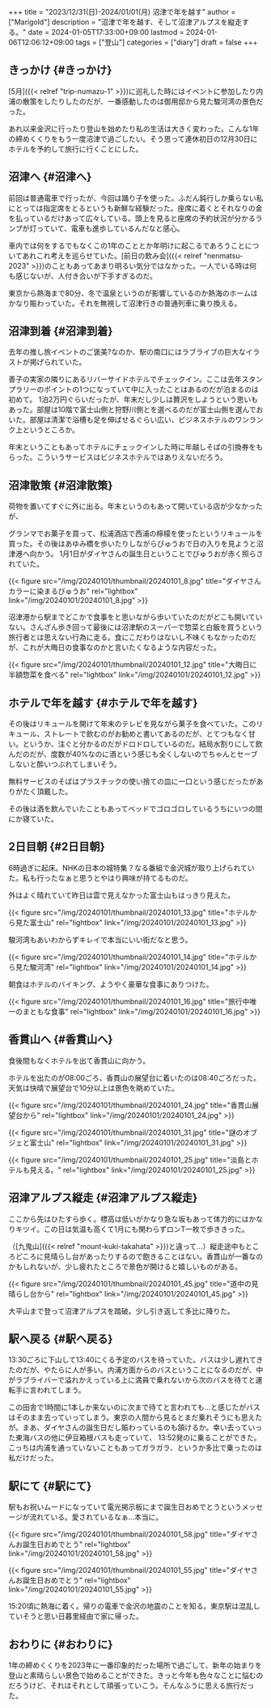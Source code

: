 +++
title = "2023/12/31(日)-2024/01/01(月) 沼津で年を越す"
author = ["Marigold"]
description = "沼津で年を越す、そして沼津アルプスを縦走する。"
date = 2024-01-05T17:33:00+09:00
lastmod = 2024-01-06T12:06:12+09:00
tags = ["登山"]
categories = ["diary"]
draft = false
+++

## きっかけ {#きっかけ}

[5月]({{< relref "trip-numazu-1" >}})に巡礼した時にはイベントに参加したり内浦の散策をしたりしたのだが、一番感動したのは御用邸から見た駿河湾の景色だった。

あれ以来金沢に行ったり登山を始めたり私の生活は大きく変わった。こんな1年の締めくくりをもう一度沼津で過ごしたい。そう思って連休初日の12月30日にホテルを予約して旅行に行くことにした。


## 沼津へ {#沼津へ}

前回は普通電車で行ったが、今回は踊り子を使った。ふだん鈍行しか乗らない私にとっては指定席をとるというも新鮮な経験だった。座席に着くとそれなりの金を払っているだけあって広々している。頭上を見ると座席の予約状況が分かるランプが灯っていて、電車も進歩しているんだなと感心。

車内では何をするでもなくこの1年のこととか年明けに起こるであろうことについてあれこれ考えを巡らせていた。[前日の飲み会]({{< relref "nenmatsu-2023" >}})のこともあってあまり明るい気分ではなかった。一人でいる時は何も感じないが、人付き合いが下手すぎるのだ。

東京から熱海まで80分、冬で温泉というのが影響しているのか熱海のホームはかなり賑わっていた。それを無視して沼津行きの普通列車に乗り換える。


## 沼津到着 {#沼津到着}

去年の推し旅イベントのご褒美?なのか、駅の南口にはラブライブの巨大なイラストが掲げられていた。

善子の実家の隣りにあるリバーサイドホテルでチェックイン。ここは去年スタンプラリーのポイントの1つになっていて中に入ったことはあるのだが泊まるのは初めて。
1泊2万円ぐらいだったが、年末だし少しは贅沢をしようという思いもあった。部屋は10階で富士山側と狩野川側とを選べるのだが富士山側を選んでおいた。部屋は清潔で浴槽も足を伸ばせるぐらい広い、ビジネスホテルのワンランク上というところか。

年末ということもあってホテルにチェックインした時に年越しそばの引換券をもらった。こういうサービスはビジネスホテルではありえないだろう。


## 沼津散策 {#沼津散策}

荷物を置いてすぐに外に出る。年末というのもあって開いている店が少なかったが、

グランマでお菓子を買って、松浦酒店で西浦の檸檬を使ったというリキュールを買った。その後はあゆみ橋を歩いたりしながらびゅうおで日の入りを見ようと沼津港へ向かう。
1月1日がダイヤさんの誕生日ということでびゅうおが赤く照らされていた。

{{< figure src="/img/20240101/thumbnail/20240101_8.jpg" title="ダイヤさんカラーに染まるびゅうお" rel="lightbox" link="/img/20240101/20240101_8.jpg" >}}

沼津港から駅までどこかで食事をと思いながら歩いていたのだがどこも開いていない。さんざん歩き回って最後には沼津駅のスーパーで惣菜と白飯を買うという旅行者とは思えない行為に走る。食にこだわりはないし不味くもなかったのだが、これが大晦日の食事なのかと言いたくなるような内容だった。

{{< figure src="/img/20240101/thumbnail/20240101_12.jpg" title="大晦日に半額惣菜を食べる" rel="lightbox" link="/img/20240101/20240101_12.jpg" >}}


## ホテルで年を越す {#ホテルで年を越す}

その後はリキュールを開けて年末のテレビを見ながら菓子を食べていた。このリキュール、ストレートで飲むのがお勧めと書いてあるのだが、とてつもなく甘い。というか、注ぐと分かるのだがドロドロしているのだ。結局水割りにして飲んだのだが、度数が40%なのに酒という感じも全くしないのでちゃんとセーブしないと酔いつぶれてしまいそう。

無料サービスのそばはプラスチックの使い捨ての皿に一口という感じだったがありがたく頂戴した。

その後は酒を飲んでいたこともあってベッドでゴロゴロしているうちにいつの間にか寝ていた。


## 2日目朝 {#2日目朝}

6時過ぎに起床。NHKの日本の城特集？なる番組で金沢城が取り上げられていた。私も行ったなぁと思うとやはり興味が持てるものだ。

外はよく晴れていて昨日は雲で見えなかった富士山もはっきり見えた。

{{< figure src="/img/20240101/thumbnail/20240101_13.jpg" title="ホテルから見た富士山" rel="lightbox" link="/img/20240101/20240101_13.jpg" >}}

駿河湾もあいわからずキレイで本当にいい街だなと思う。

{{< figure src="/img/20240101/thumbnail/20240101_14.jpg" title="ホテルから見た駿河湾" rel="lightbox" link="/img/20240101/20240101_14.jpg" >}}

朝食はホテルのバイキング、ようやく豪華な食事にありつけた。

{{< figure src="/img/20240101/thumbnail/20240101_16.jpg" title="旅行中唯一のまともな食事" rel="lightbox" link="/img/20240101/20240101_16.jpg" >}}


## 香貫山へ {#香貫山へ}

食後間もなくホテルを出て香貫山に向かう。

ホテルを出たのが08:00ごろ、香貫山の展望台に着いたのは08:40ごろだった。天気は快晴で展望台で10分以上は景色を眺めていた。

{{< figure src="/img/20240101/thumbnail/20240101_24.jpg" title="香貫山展望台から" rel="lightbox" link="/img/20240101/20240101_24.jpg" >}}

{{< figure src="/img/20240101/thumbnail/20240101_31.jpg" title="謎のオブジェと富士山" rel="lightbox" link="/img/20240101/20240101_31.jpg" >}}

{{< figure src="/img/20240101/thumbnail/20240101_25.jpg" title="淡島とホテルも見える。" rel="lightbox" link="/img/20240101/20240101_25.jpg" >}}


## 沼津アルプス縦走 {#沼津アルプス縦走}

ここから先はひたすら歩く。標高は低いがかなり急な坂もあって体力的にはかなりキツイ。この日は気温も高くて1月にも関わらずロンT一枚で歩ききった。

（[九鬼山]({{< relref "mount-kuki-takahata" >}})と違って...）縦走途中もところどころに見晴らし台があったりするので飽きることはない。香貫山が一番なのかもしれないが、少し疲れたところで景色が開けると嬉しいものがある。

{{< figure src="/img/20240101/thumbnail/20240101_45.jpg" title="道中の見晴らし台から" rel="lightbox" link="/img/20240101/20240101_45.jpg" >}}

大平山まで登って沼津アルプスを踏破。少し引き返して多比に降りた。


## 駅へ戻る {#駅へ戻る}

13:30ごろに下山して13:40にくる予定のバスを待っていた。バスは少し遅れてきたのだが、やたらに人が多い。内浦方面からのバスということになるのだが、中がラブライバーで溢れかえっている上に満員で乗れないから次のバスを待てと運転手に言われてしまう。

この田舎で1時間に1本しか来ないのに次まで待てと言われても...と感じたがバスはそのまま去っていってしまう。東京の人間から見るとまだ乗れそうにも思えたが。まあ、ダイヤさんの誕生日だし賑わっているのも頷けるか。幸い去っていった東海バスの他に伊豆箱根バスも走っていて、
13:52発のに乗ることができた。こっちは内浦を通っていないこともあってガラガラ、というか多比で乗ったのは私だけだった。


## 駅にて {#駅にて}

駅もお祝いムードになっていて電光掲示板にまで誕生日おめでとうというメッセージが流れている。愛されているなぁ...本当に。

{{< figure src="/img/20240101/thumbnail/20240101_58.jpg" title="ダイヤさんお誕生日おめでとう" rel="lightbox" link="/img/20240101/20240101_58.jpg" >}}

{{< figure src="/img/20240101/thumbnail/20240101_55.jpg" title="ダイヤさんお誕生日おめでとう" rel="lightbox" link="/img/20240101/20240101_55.jpg" >}}

15:20頃に熱海に着く。帰りの電車で金沢の地震のことを知る。東京駅は混乱していそうと思い日暮里経由で家に帰った。


## おわりに {#おわりに}

1年の締めくくりを2023年に一番印象的だった場所で過ごして、新年の始まりを登山と素晴らしい景色で始めることができた。きっと今年も色々なことに悩むのだろうけど、それはそれとして頑張っていこう。そんなふうに思える旅行だった。
